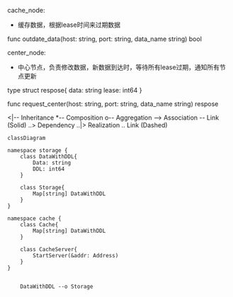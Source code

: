 
cache_node:
- 缓存数据，根据lease时间来过期数据

func outdate_data(host: string, port: string, data_name string) bool

center_node:
- 中心节点，负责修改数据，新数据到达时，等待所有lease过期，通知所有节点更新

type struct respose{
    data: string
    lease: int64
}

func request_center(host: string, port: string, data_name string) respose

<|--	Inheritance
*--	Composition
o--	Aggregation
-->	Association
--	Link (Solid)
..>	Dependency
..|>	Realization
..	Link (Dashed)

```mermaid
classDiagram

namespace storage {
    class DataWithDDL{
        Data: string
        DDL: int64
    }

    class Storage{
        Map[string] DataWithDDL
    }
}

namespace cache {
    class Cache{
        Map[string] DataWithDDL
    }

    class CacheServer{
        StartServer(&addr: Address)
    }
}


    DataWithDDL --o Storage


```